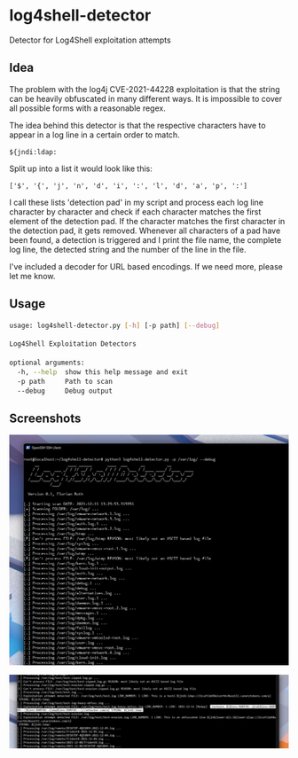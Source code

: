 # log4shell-detector

Detector for Log4Shell exploitation attempts

## Idea

The problem with the log4j CVE-2021-44228 exploitation is that the string can be heavily obfuscated in many different ways. It is impossible to cover all possible forms with a reasonable regex. 

The idea behind this detector is that the respective characters have to appear in a log line in a certain order to match. 

```
${jndi:ldap:
```

Split up into a list it would look like this:
```
['$', '{', 'j', 'n', 'd', 'i', ':', 'l', 'd', 'a', 'p', ':']
```

I call these lists 'detection pad' in my script and process each log line character by character and check if each character matches the first element of the detection pad. If the character matches the first character in the detection pad, it gets removed. Whenever all characters of a pad have been found, a detection is triggered and I print the file name, the complete log line, the detected string and the number of the line in the file.

I've included a decoder for URL based encodings. If we need more, please let me know. 

## Usage

```bash
usage: log4shell-detector.py [-h] [-p path] [--debug]

Log4Shell Exploitation Detectors

optional arguments:
  -h, --help  show this help message and exit
  -p path     Path to scan
  --debug     Debug output
```

## Screenshots

![Screen1](/screenshots/screen1.png)

![Screen2](/screenshots/screen2.png)
